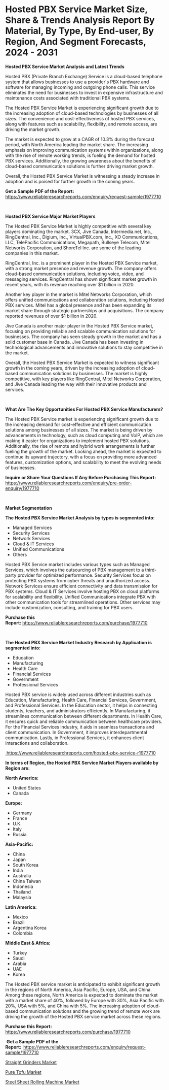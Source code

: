 <p><h1>Hosted PBX Service Market Size, Share & Trends Analysis Report By Material, By Type, By End-user, By Region, And Segment Forecasts, 2024 - 2031</h1></p><p><strong>Hosted PBX Service Market Analysis and Latest Trends</strong></p>
<p><p>Hosted PBX (Private Branch Exchange) Service is a cloud-based telephone system that allows businesses to use a provider's PBX hardware and software for managing incoming and outgoing phone calls. This service eliminates the need for businesses to invest in expensive infrastructure and maintenance costs associated with traditional PBX systems.</p><p>The Hosted PBX Service Market is experiencing significant growth due to the increasing adoption of cloud-based technologies by businesses of all sizes. The convenience and cost-effectiveness of hosted PBX services, along with features such as scalability, flexibility, and remote access, are driving the market growth.</p><p>The market is expected to grow at a CAGR of 10.3% during the forecast period, with North America leading the market share. The increasing emphasis on improving communication systems within organizations, along with the rise of remote working trends, is fueling the demand for hosted PBX services. Additionally, the growing awareness about the benefits of cloud-based communication solutions is further driving market growth.</p><p>Overall, the Hosted PBX Service Market is witnessing a steady increase in adoption and is poised for further growth in the coming years.</p></p>
<p><strong>Get a Sample PDF of the Report:&nbsp;</strong> <a href="https://www.reliableresearchreports.com/enquiry/request-sample/1977710">https://www.reliableresearchreports.com/enquiry/request-sample/1977710</a></p>
<p>&nbsp;</p>
<p><strong>Hosted PBX Service Major Market Players</strong></p>
<p><p>The Hosted PBX Service Market is highly competitive with several key players dominating the market. 3CX, Jive Canada, Intermedia.net, Inc., RingCentral, Inc., Digium, Inc., VirtualPBX.com, Inc., XO Communications, LLC, TelePacific Communications, Megapath, Bullseye Telecom, Mitel Networks Corporation, and ShoreTel Inc. are some of the leading companies in this market.</p><p>RingCentral, Inc. is a prominent player in the Hosted PBX Service market, with a strong market presence and revenue growth. The company offers cloud-based communication solutions, including voice, video, and messaging services. RingCentral has shown significant market growth in recent years, with its revenue reaching over $1 billion in 2020.</p><p>Another key player in the market is Mitel Networks Corporation, which offers unified communications and collaboration solutions, including Hosted PBX services. Mitel has a global presence and has been expanding its market share through strategic partnerships and acquisitions. The company reported revenues of over $1 billion in 2020.</p><p>Jive Canada is another major player in the Hosted PBX Service market, focusing on providing reliable and scalable communication solutions for businesses. The company has seen steady growth in the market and has a solid customer base in Canada. Jive Canada has been investing in technological advancements and innovative solutions to stay competitive in the market.</p><p>Overall, the Hosted PBX Service Market is expected to witness significant growth in the coming years, driven by the increasing adoption of cloud-based communication solutions by businesses. The market is highly competitive, with key players like RingCentral, Mitel Networks Corporation, and Jive Canada leading the way with their innovative products and services.</p></p>
<p>&nbsp;</p>
<p><strong>What Are The Key Opportunities For Hosted PBX Service Manufacturers?</strong></p>
<p><p>The Hosted PBX Service market is experiencing significant growth due to the increasing demand for cost-effective and efficient communication solutions among businesses of all sizes. The market is being driven by advancements in technology, such as cloud computing and VoIP, which are making it easier for organizations to implement hosted PBX solutions. Additionally, the rise of remote and hybrid work arrangements is further fueling the growth of the market. Looking ahead, the market is expected to continue its upward trajectory, with a focus on providing more advanced features, customization options, and scalability to meet the evolving needs of businesses.</p></p>
<p><strong>Inquire or Share Your Questions If Any Before Purchasing This Report:</strong> <a href="https://www.reliableresearchreports.com/enquiry/pre-order-enquiry/1977710">https://www.reliableresearchreports.com/enquiry/pre-order-enquiry/1977710</a></p>
<p>&nbsp;</p>
<p><strong>Market Segmentation</strong></p>
<p><strong>The Hosted PBX Service Market Analysis by types is segmented into:</strong></p>
<p><ul><li>Managed Services</li><li>Security Services</li><li>Network Services</li><li>Cloud & IT Services</li><li>Unified Communications</li><li>Others</li></ul></p>
<p><p>Hosted PBX Service market includes various types such as Managed Services, which involves the outsourcing of PBX management to a third-party provider for optimized performance. Security Services focus on protecting PBX systems from cyber threats and unauthorized access. Network Services ensure efficient connectivity and data transmission for PBX systems. Cloud & IT Services involve hosting PBX on cloud platforms for scalability and flexibility. Unified Communications integrate PBX with other communication tools for streamlined operations. Other services may include customization, consulting, and training for PBX users.</p></p>
<p><strong>Purchase this Report:&nbsp;</strong><a href="https://www.reliableresearchreports.com/purchase/1977710">https://www.reliableresearchreports.com/purchase/1977710</a></p>
<p>&nbsp;</p>
<p><strong>The Hosted PBX Service Market Industry Research by Application is segmented into:</strong></p>
<p><ul><li>Education</li><li>Manufacturing</li><li>Health Care</li><li>Financial Services</li><li>Government</li><li>Professional Services</li></ul></p>
<p><p>Hosted PBX service is widely used across different industries such as Education, Manufacturing, Health Care, Financial Services, Government, and Professional Services. In the Education sector, it helps in connecting students, teachers, and administrators efficiently. In Manufacturing, it streamlines communication between different departments. In Health Care, it ensures quick and reliable communication between healthcare providers. For the Financial Services industry, it aids in seamless transactions and client communication. In Government, it improves interdepartmental communication. Lastly, in Professional Services, it enhances client interactions and collaboration.</p></p>
<p><a href="https://www.reliableresearchreports.com/hosted-pbx-service-r1977710">&nbsp;https://www.reliableresearchreports.com/hosted-pbx-service-r1977710</a></p>
<p><strong>In terms of Region, the Hosted PBX Service Market Players available by Region are:</strong></p>
<p>
    <p> <strong> North America: </strong>
        <ul>
            <li>United States</li>
            <li>Canada</li>
        </ul>
        </p> 
    <p> <strong> Europe: </strong>
        <ul>
            <li>Germany</li>
            <li>France</li>
            <li>U.K.</li>
            <li>Italy</li>
            <li>Russia</li>
        </ul>
        </p> 
    <p> <strong> Asia-Pacific: </strong>
        <ul>
            <li>China</li>
            <li>Japan</li>
            <li>South Korea</li>
            <li>India</li>
            <li>Australia</li>
            <li>China Taiwan</li>
            <li>Indonesia</li>
            <li>Thailand</li>
            <li>Malaysia</li>
        </ul>
        </p> 
    <p> <strong> Latin America: </strong>
        <ul>
            <li>Mexico</li>
            <li>Brazil</li>
            <li>Argentina Korea</li>
            <li>Colombia</li>
        </ul>
        </p> 
    <p> <strong> Middle East & Africa: </strong>
        <ul>
            <li>Turkey</li>
            <li>Saudi</li>
            <li>Arabia</li>
            <li>UAE</li>
            <li>Korea</li>
        </ul>
    </p>
    </p>
<p><p>The Hosted PBX service market is anticipated to exhibit significant growth in the regions of North America, Asia Pacific, Europe, USA, and China. Among these regions, North America is expected to dominate the market with a market share of 40%, followed by Europe with 30%, Asia Pacific with 20%, USA with 5%, and China with 5%. The increasing adoption of cloud-based communication solutions and the growing trend of remote work are driving the growth of the Hosted PBX service market across these regions.</p></p>
<p><strong>Purchase this Report: </strong><a href="https://www.reliableresearchreports.com/purchase/1977710">https://www.reliableresearchreports.com/purchase/1977710</a></p>
<p>&nbsp;<strong>Get a Sample PDF of the Report:&nbsp;&nbsp;</strong><a href="https://www.reliableresearchreports.com/enquiry/request-sample/1977710">https://www.reliableresearchreports.com/enquiry/request-sample/1977710</a></p>
<p><strong></strong></p>
<p><p><a href="https://www.linkedin.com/pulse/straight-grinders-market-insight-trends-growth-forecasted-awa5c?trackingId=BTcQ48vnyeOmwMWgE6yELw%3D%3D">Straight Grinders Market</a></p><p><a href="https://www.linkedin.com/pulse/pure-tofu-market-trends-analysis-forecasted-period-2024-2031-mrktal-ca7uf?trackingId=DVFRWZH4ZpgNwacoPBoPTw%3D%3D">Pure Tofu Market</a></p><p><a href="https://www.linkedin.com/pulse/steel-sheet-rolling-machine-market-size-outlook-forecast-2024-fupie?trackingId=gZPDKathriPkitl3fQljzg%3D%3D">Steel Sheet Rolling Machine Market</a></p></p>